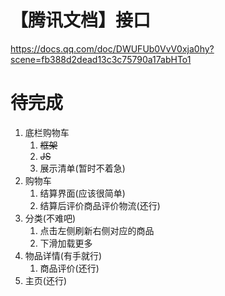 # 【腾讯文档】接口
https://docs.qq.com/doc/DWUFUb0VvV0xja0hy?scene=fb388d2dead13c3c75790a17abHTo1

# 待完成
1. 底栏购物车
   1. ~~框架~~ 
   2. ~~JS~~
   3. 展示清单(暂时不着急)
2. 购物车
   1. 结算界面(应该很简单)
   2. 结算后评价商品评价物流(还行)
3. 分类(不难吧)
   1. 点击左侧刷新右侧对应的商品
   2. 下滑加载更多
4. 物品详情(有手就行)
   1. 商品评价(还行)
5. 主页(还行)

